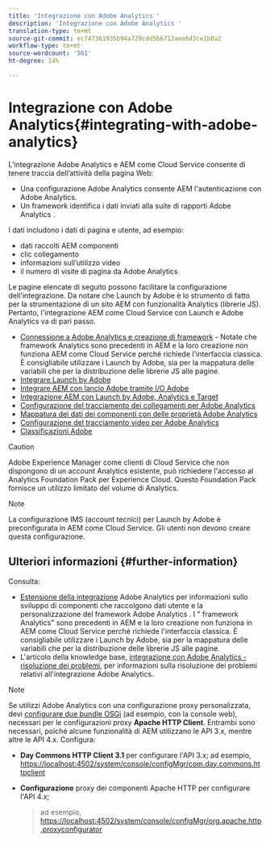 ```yaml
---
title: 'Integrazione con Adobe Analytics '
description: 'Integrazione con Adobe Analytics '
translation-type: tm+mt
source-git-commit: ec747361935b94a729cdd5b6712aee6d3ce1b8a2
workflow-type: tm+mt
source-wordcount: '561'
ht-degree: 14%

---
```



# Integrazione con Adobe Analytics{#integrating-with-adobe-analytics}

L’integrazione  Adobe Analytics e AEM come Cloud Service consente di tenere traccia dell’attività della pagina Web:

* Una configurazione Adobe Analytics  consente AEM l&#39;autenticazione con  Adobe Analytics.
* Un framework identifica i dati inviati alla suite di rapporti Adobe Analytics .

I dati includono i dati di pagina e utente, ad esempio:

* dati raccolti AEM componenti
* clic collegamento
* informazioni sull’utilizzo video
* il numero di visite di pagina da  Adobe Analytics

Le pagine elencate di seguito possono facilitare la configurazione dell&#39;integrazione. Da notare che Launch by Adobe è lo strumento di fatto per la strumentazione di un sito AEM con  funzionalità Analytics (librerie JS). Pertanto, l&#39;integrazione AEM come Cloud Service con Launch e  Adobe Analytics va di pari passo.

* [Connessione a  Adobe Analytics e creazione di framework](https://docs.adobe.com/content/help/en/experience-manager-65/administering/integration/adobeanalytics-connect.html) - Notate che  framework Analytics sono precedenti in AEM e la loro creazione non funziona AEM come Cloud Service perché richiede l&#39;interfaccia classica. È consigliabile utilizzare i Launch by Adobe, sia per la mappatura delle variabili che per la distribuzione delle librerie JS alle pagine.
* [Integrare Launch by Adobe](https://docs.adobe.com/content/help/en/experience-manager-learn/sites/integrations/adobe-launch-integration-tutorial-understand.html)
* [Integrare AEM con  lancio Adobe tramite  I/O Adobe](https://helpx.adobe.com/experience-manager/using/aem_launch_adobeio_integration.html)
* [Integrazione AEM con Launch by Adobe,  Analytics e Target](https://helpx.adobe.com/experience-manager/kt/integration/using/aem-launch-integration-tutorial-understand.html)
* [Configurazione del tracciamento dei collegamenti per  Adobe Analytics](https://docs.adobe.com/content/help/en/experience-manager-65/administering/integration/adobeanalytics-link.html)
* [Mappatura dei dati dei componenti con  delle proprietà Adobe Analytics](https://docs.adobe.com/content/help/en/experience-manager-65/administering/integration/adobeanalytics-mapping.html)
* [Configurazione del tracciamento video per  Adobe Analytics](https://docs.adobe.com/content/help/en/experience-manager-65/administering/integration/adobeanalytics-video.html)
* [Classificazioni  Adobe](https://docs.adobe.com/content/help/en/experience-manager-65/administering/integration/adobeanalytics-classifications.html)

>[!CAUTION]
>
> Adobe Experience Manager come clienti di Cloud Service che non dispongono di un account  Analytics esistente, può richiedere l&#39;accesso al  Analytics Foundation Pack per  Experience Cloud.  Questo Foundation Pack fornisce un utilizzo limitato del volume di  Analytics.

>[!NOTE]
>
>La configurazione IMS (account tecnici) per Launch by Adobe è preconfigurata in AEM come Cloud Service. Gli utenti non devono creare questa configurazione.

## Ulteriori informazioni {#further-information}

Consulta:

* [Estensione della  integrazione](https://docs.adobe.com/content/help/en/experience-manager-65/developing/extending-aem/extending-analytics/extending-analytics.html) Adobe Analytics per informazioni sullo sviluppo di componenti che raccolgono dati utente e la personalizzazione del framework Adobe Analytics . I &quot; framework Analytics&quot; sono precedenti in AEM e la loro creazione non funziona in AEM come Cloud Service perché richiede l&#39;interfaccia classica. È consigliabile utilizzare i Launch by Adobe, sia per la mappatura delle variabili che per la distribuzione delle librerie JS alle pagine.
* L&#39;articolo della knowledge base, [integrazione con Adobe Analytics - risoluzione dei problemi](https://helpx.adobe.com/experience-manager/kb/sitecatalystintegrationtroubleshooting.html), per informazioni sulla risoluzione dei problemi relativi all&#39;integrazione  Adobe Analytics.

>[!NOTE]
>
>Se utilizzi Adobe Analytics con una configurazione proxy personalizzata, devi [configurare due bundle OSGi](https://docs.adobe.com/content/help/en/experience-manager-65/deploying/configuring/configuring-osgi.html) (ad esempio, con la console web), necessari per le configurazioni proxy **Apache HTTP Client**. Entrambi sono necessari, poiché alcune funzionalità di AEM utilizzano le API 3.x, mentre altre le API 4.x. Configura:
>
>* **Day Commons HTTP Client 3.1** per configurare l&#39;API 3.x;
   >  ad esempio, [https://localhost:4502/system/console/configMgr/com.day.commons.httpclient](https://localhost:4502/system/console/configMgr/com.day.commons.httpclient)
   >
   >
* **Configurazione** proxy dei componenti Apache HTTP per configurare l&#39;API 4.x;
   >  ad esempio, [https://localhost:4502/system/console/configMgr/org.apache.http.proxyconfigurator](https://localhost:4502/system/console/configMgr/org.apache.http.proxyconfigurator)

>


